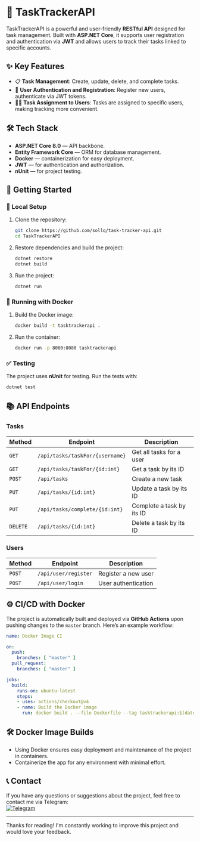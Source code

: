 # 🚀 TaskTrackerAPI

TaskTrackerAPI is a powerful and user-friendly **RESTful API** designed for task management. Built with **ASP.NET Core**, it supports user registration and authentication via **JWT** and allows users to track their tasks linked to specific accounts.

## ✨ Key Features

- 📋 **Task Management**: Create, update, delete, and complete tasks.
- 🔑 **User Authentication and Registration**: Register new users, authenticate via JWT tokens.
- 🧑‍💼 **Task Assignment to Users**: Tasks are assigned to specific users, making tracking more convenient.

## 🛠️ Tech Stack

- **ASP.NET Core 8.0** — API backbone.
- **Entity Framework Core** — ORM for database management.
- **Docker** — containerization for easy deployment.
- **JWT** — for authentication and authorization.
- **nUnit** — for project testing.

## 🚀 Getting Started

### 🔧 Local Setup

1. Clone the repository:

    ```bash
    git clone https://github.com/sollq/task-tracker-api.git
    cd TaskTrackerAPI
    ```

2. Restore dependencies and build the project:

    ```bash
    dotnet restore
    dotnet build
    ```

3. Run the project:

    ```bash
    dotnet run
    ```

### 🐳 Running with Docker

1. Build the Docker image:

    ```bash
    docker build -t tasktrackerapi .
    ```

2. Run the container:

    ```bash
    docker run -p 8080:8080 tasktrackerapi
    ```

### ✅ Testing

The project uses **nUnit** for testing. Run the tests with:

```bash
dotnet test
```

## 📚 API Endpoints

### Tasks

| Method  | Endpoint                        | Description                             |
|---------|----------------------------------|-----------------------------------------|
| `GET`   | `/api/tasks/taskFor/{username}`  | Get all tasks for a user                |
| `GET`   | `/api/tasks/taskFor/{id:int}`    | Get a task by its ID                    |
| `POST`  | `/api/tasks`                    | Create a new task                       |
| `PUT`   | `/api/tasks/{id:int}`            | Update a task by its ID                 |
| `PUT`   | `/api/tasks/complete/{id:int}`   | Complete a task by its ID               |
| `DELETE`| `/api/tasks/{id:int}`            | Delete a task by its ID                 |

### Users

| Method  | Endpoint                 | Description                             |
|---------|--------------------------|-----------------------------------------|
| `POST`  | `/api/user/register`      | Register a new user                     |
| `POST`  | `/api/user/login`         | User authentication                     |

## ⚙️ CI/CD with Docker

The project is automatically built and deployed via **GitHub Actions** upon pushing changes to the `master` branch. Here’s an example workflow:

```yaml
name: Docker Image CI

on:
  push:
    branches: [ "master" ]
  pull_request:
    branches: [ "master" ]

jobs:
  build:
    runs-on: ubuntu-latest
    steps:
    - uses: actions/checkout@v4
    - name: Build the Docker image
      run: docker build . --file Dockerfile --tag tasktrackerapi:$(date +%s)
```

## 🛠️ Docker Image Builds

- Using Docker ensures easy deployment and maintenance of the project in containers.
- Containerize the app for any environment with minimal effort.

## 📞 Contact

If you have any questions or suggestions about the project, feel free to contact me via Telegram:  
[![Telegram](https://img.shields.io/badge/Telegram-Contact-blue)](https://t.me/xsisd)

---

Thanks for reading! I'm constantly working to improve this project and would love your feedback.
